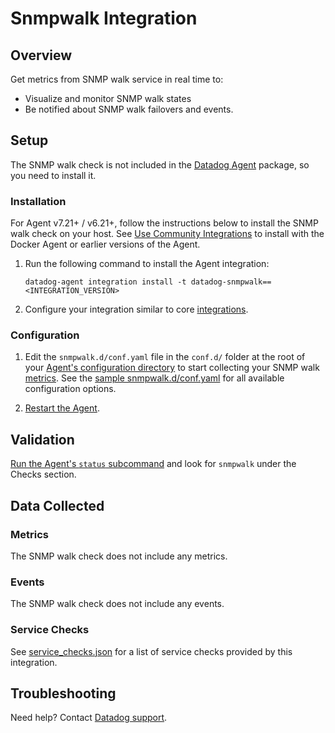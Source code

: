 # Snmpwalk Integration

## Overview

Get metrics from SNMP walk service in real time to:

- Visualize and monitor SNMP walk states
- Be notified about SNMP walk failovers and events.

## Setup

The SNMP walk check is not included in the [Datadog Agent][2] package, so you need to install it.

### Installation

For Agent v7.21+ / v6.21+, follow the instructions below to install the SNMP walk check on your host. See [Use Community Integrations][3] to install with the Docker Agent or earlier versions of the Agent.

1. Run the following command to install the Agent integration:

   ```shell
   datadog-agent integration install -t datadog-snmpwalk==<INTEGRATION_VERSION>
   ```

2. Configure your integration similar to core [integrations][4].

### Configuration

1. Edit the `snmpwalk.d/conf.yaml` file in the `conf.d/` folder at the root of your [Agent's configuration directory][6] to start collecting your SNMP walk [metrics](#metrics). See the [sample snmpwalk.d/conf.yaml][7] for all available configuration options.

2. [Restart the Agent][8].

## Validation

[Run the Agent's `status` subcommand][9] and look for `snmpwalk` under the Checks section.

## Data Collected

### Metrics

The SNMP walk check does not include any metrics.

### Events

The SNMP walk check does not include any events.

### Service Checks

See [service_checks.json][11] for a list of service checks provided by this integration.

## Troubleshooting

Need help? Contact [Datadog support][10].


[2]: https://app.datadoghq.com/account/settings#agent
[3]: https://docs.datadoghq.com/agent/guide/use-community-integrations/
[4]: https://docs.datadoghq.com/getting_started/integrations/
[6]: https://docs.datadoghq.com/agent/guide/agent-configuration-files/#agent-configuration-directory
[7]: https://github.com/DataDog/integrations-extras/blob/master/snmpwalk/datadog_checks/snmpwalk/data/conf.yaml.example
[8]: https://docs.datadoghq.com/agent/guide/agent-commands/#start-stop-and-restart-the-agent
[9]: https://docs.datadoghq.com/agent/guide/agent-commands/#service-status
[10]: http://docs.datadoghq.com/help
[11]: https://github.com/DataDog/integrations-extras/blob/master/snmpwalk/assets/service_checks.json
